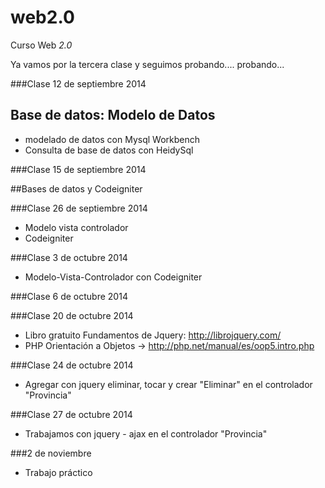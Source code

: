 web2.0
======

Curso Web *2.0*

Ya vamos por la tercera clase y seguimos probando.... probando...

###Clase 12 de septiembre 2014

## Base de datos: Modelo de Datos

* modelado de datos con Mysql Workbench
* Consulta de base de datos con HeidySql

###Clase 15 de septiembre 2014

##Bases de datos y Codeigniter

###Clase 26 de septiembre 2014

* Modelo vista controlador
* Codeigniter

###Clase 3 de octubre 2014

* Modelo-Vista-Controlador con Codeigniter

###Clase 6 de octubre 2014

###Clase 20 de octubre 2014

* Libro gratuito Fundamentos de Jquery: http://librojquery.com/
* PHP Orientación a Objetos -> http://php.net/manual/es/oop5.intro.php

###Clase 24 de octubre 2014

* Agregar con jquery eliminar, tocar y crear "Eliminar" en el controlador "Provincia"

###Clase 27 de octubre 2014

* Trabajamos con jquery - ajax en el controlador "Provincia"

###2 de noviembre

* Trabajo práctico
